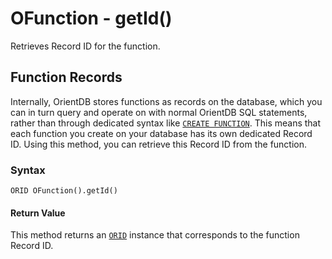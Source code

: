 
# OFunction - getId()

Retrieves Record ID for the function.

## Function Records

Internally, OrientDB stores functions as records on the database, which you can in turn query and operate on with normal OrientDB SQL statements, rather than through dedicated syntax like [`CREATE FUNCTION`](../../../sql/SQL-Create-Function.md).  This means that each function you create on your database has its own dedicated Record ID.  Using this method, you can retrieve this Record ID from the function.

### Syntax

```
ORID OFunction().getId()
```

#### Return Value

This method returns an [`ORID`](../ORID.md) instance that corresponds to the function Record ID.



